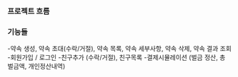 ### 프로젝트 흐름

### 기능들
-약속 생성, 약속 초대(수락/거절), 약속 목록, 약속 세부사항, 약속 삭제, 약속 결과 조회  
-회원가입 / 로그인
-친구추가 (수락/거절), 친구목록
-결제시뮬레이션 (벌금 정산, 총 벌금액, 개인정산내역)

